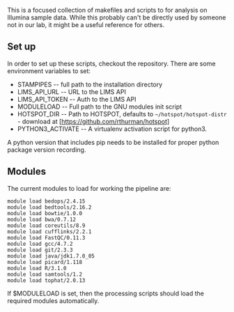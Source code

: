 This is a focused collection of makefiles and scripts to for analysis on Illumina sample data. While this probably can't be directly used by someone not in our lab, it might be a useful reference for others.

Set up
-------------

In order to set up these scripts, checkout the repository.  There are some environment variables to set:

* STAMPIPES -- full path to the installation directory
* LIMS_API_URL -- URL to the LIMS API
* LIMS_API_TOKEN -- Auth to the LIMS API
* MODULELOAD -- Full path to the GNU modules init script
* HOTSPOT_DIR -- Path to HOTSPOT, defaults to `~/hotspot/hotspot-distr` - download at [https://github.com/rthurman/hotspot]
* PYTHON3_ACTIVATE -- A virtualenv activation script for python3.

A python version that includes pip needs to be installed for proper python package version recording.

Modules
-------------

The current modules to load for working the pipeline are:

    module load bedops/2.4.15
    module load bedtools/2.16.2
    module load bowtie/1.0.0
    module load bwa/0.7.12
    module load coreutils/8.9
    module load cufflinks/2.2.1
    module load FastQC/0.11.3
    module load gcc/4.7.2
    module load git/2.3.3
    module load java/jdk1.7.0_05
    module load picard/1.118
    module load R/3.1.0
    module load samtools/1.2
    module load tophat/2.0.13

If $MODULELOAD is set, then the processing scripts should load the required modules automatically.
